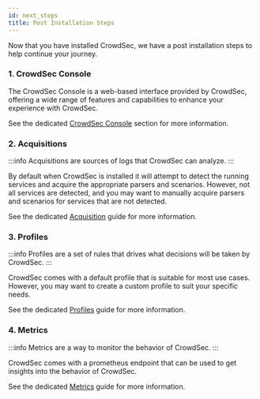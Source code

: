 ```yaml
---
id: next_steps
title: Post Installation Steps
---
```


Now that you have installed CrowdSec, we have a post installation steps to help continue your journey.

### 1. CrowdSec Console

The CrowdSec Console is a web-based interface provided by CrowdSec, offering a wide range of features and capabilities to enhance your experience with CrowdSec.

See the dedicated [CrowdSec Console](https://docs.crowdsec.net/docs/next/console/intro) section for more information.

### 2. Acquisitions

:::info
Acquisitions are sources of logs that CrowdSec can analyze.
:::

By default when CrowdSec is installed it will attempt to detect the running services and acquire the appropriate parsers and scenarios. However, not all services are detected, and you may want to manually acquire parsers and scenarios for services that are not detected.

See the dedicated [Acquisition](/getting_started/post_installation/acquisition.mdx) guide for more information.

### 3. Profiles

:::info
Profiles are a set of rules that drives what decisions will be taken by CrowdSec.
:::

CrowdSec comes with a default profile that is suitable for most use cases. However, you may want to create a custom profile to suit your specific needs.

See the dedicated [Profiles](/getting_started/post_installation/profiles.md) guide for more information.

### 4. Metrics

:::info
Metrics are a way to monitor the behavior of CrowdSec.
:::

CrowdSec comes with a prometheus endpoint that can be used to get insights into the behavior of CrowdSec.

See the dedicated [Metrics](/getting_started/post_installation/metrics.md) guide for more information.
